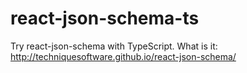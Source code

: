 # react-json-schema-ts
Try react-json-schema with TypeScript. What is it: http://techniquesoftware.github.io/react-json-schema/
